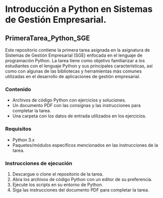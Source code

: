 # Introducción a Python en Sistemas de Gestión Empresarial.
## PrimeraTarea_Python_SGE

Este repositorio contiene la primera tarea asignada en la asignatura de Sistemas de Gestión Empresarial (SGE) enfocada en el lenguaje de programación Python. La tarea tiene como objetivo familiarizar a los estudiantes con el lenguaje Python y sus principales características, así como con algunas de las bibliotecas y herramientas más comunes utilizadas en el desarrollo de aplicaciones de gestión empresarial.

### Contenido
- Archivos de código Python con ejercicios y soluciones.
- Un documento PDF con las consignas y las instrucciones para completar la tarea.
- Una carpeta con los datos de entrada utilizados en los ejercicios.

### Requisitos
- Python 3.x
- Paquetes/módulos específicos mencionados en las instrucciones de la tarea.

### Instrucciones de ejecución
1. Descargue o clone el repositorio de la tarea.
2. Abra los archivos de código Python con un editor de su preferencia.
3. Ejecute los scripts en su entorno de Python.
4. Siga las instrucciones del documento PDF para completar la tarea.
